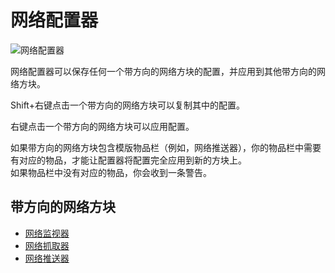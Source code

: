 # 网络配置器

![网络配置器](https://gzassets.cn/minecraft/plugin/slimefun/wiki/addons/images/networks/network-configurator.png ':size=25%')

网络配置器可以保存任何一个带方向的网络方块的配置，并应用到其他带方向的网络方块。

Shift+右键点击一个带方向的网络方块可以复制其中的配置。

右键点击一个带方向的网络方块可以应用配置。

如果带方向的网络方块包含模版物品栏（例如，网络推送器），你的物品栏中需要有对应的物品，才能让配置器将配置完全应用到新的方块上。  
如果物品栏中没有对应的物品，你会收到一条警告。

## 带方向的网络方块

- [网络监视器](./Network-Monitor)
- [网络抓取器](./Network-Grabber)
- [网络推送器](./Network-Pusher)

